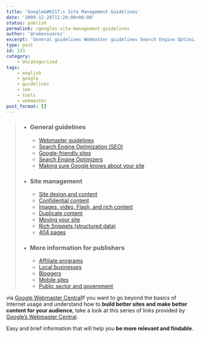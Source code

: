 ```yaml
---
title: 'Google&#8217;s Site Management Guidelines'
date: '2009-12-20T11:20:00+00:00'
status: publish
permalink: /googles-site-management-guidelines
author: '@ramonsuarez'
excerpt: 'General guidelines Webmaster guidelines Search Engine Optimization (SEO) Google-friendly sites Search Engine Optimizers Making sure Google knows about your site Site management Site design and content Confidential content Images, video, Flash, and...'
type: post
id: 133
category:
    - Uncategorized
tags:
    - english
    - google
    - guidelines
    - seo
    - tools
    - webmaster
post_format: []
---
```

> - ### General guidelines
>   
>   
>   - [<span class="answer_link">Webmaster guidelines</span>](http://www.google.com/support/webmasters/bin/answer.py?hl=en&answer=35769)
>   - [<span class="answer_link">Search Engine Optimization (SEO)</span>](http://www.google.com/support/webmasters/bin/answer.py?hl=en&answer=35291)
>   - [<span class="answer_link">Google-friendly sites</span>](http://www.google.com/support/webmasters/bin/answer.py?hl=en&answer=40349)
>   - [<span class="answer_link">Search Engine Optimizers</span>](http://www.google.com/support/webmasters/bin/answer.py?hl=en&answer=159437)
>   - [<span class="answer_link">Making sure Google knows about your site</span>](http://www.google.com/support/webmasters/bin/answer.py?hl=en&answer=70925)
> - ### Site management
>   
>   
>   - [<span class="answer_link">Site design and content</span> ](http://www.google.com/support/webmasters/bin/topic.py?hl=en&topic=15262)
>   - [<span class="answer_link">Confidential content</span> ](http://www.google.com/support/webmasters/bin/topic.py?hl=en&topic=8846)
>   - [<span class="answer_link">Images, video, Flash, and rich content</span> ](http://www.google.com/support/webmasters/bin/topic.py?hl=en&topic=20758)
>   - [<span class="answer_link">Duplicate content</span> ](http://www.google.com/support/webmasters/bin/topic.py?hl=en&topic=20756)
>   - [<span class="answer_link">Moving your site</span> ](http://www.google.com/support/webmasters/bin/topic.py?hl=en&topic=20757)
>   - [<span class="answer_link">Rich Snippets (structured data)</span> ](http://www.google.com/support/webmasters/bin/topic.py?hl=en&topic=21997)
>   - [<span class="answer_link">404 pages</span> ](http://www.google.com/support/webmasters/bin/topic.py?hl=en&topic=20984)
> 
> - ### More information for publishers
>   
>   
>   - [<span class="answer_link">Affiliate programs</span>](http://www.google.com/support/webmasters/bin/answer.py?hl=en&answer=76465)
>   - [<span class="answer_link">Local businesses</span>](http://www.google.com/support/webmasters/bin/answer.py?hl=en&answer=92319)
>   - [<span class="answer_link">Bloggers</span>](http://www.google.com/support/webmasters/bin/answer.py?hl=en&answer=70950)
>   - [<span class="answer_link">Mobile sites</span> ](http://www.google.com/support/webmasters/bin/topic.py?hl=en&topic=9346)
>   - [<span class="answer_link">Public sector and government</span>](http://www.google.com/support/webmasters/bin/topic.py?hl=en&topic=13614)

via [Google Webmaster Central](http://www.google.com/support/webmasters/bin/topic.py?topic=8522)</div>If you want to go beyond the basics of Internet usage and understand how to **build better sites and make better content for your audience**, take a look at this series of links provided by [Google’s Webmaster Central](http://www.google.com/support/webmasters/).

Easy and brief information that will help you **be more relevant and findable**.

</div>